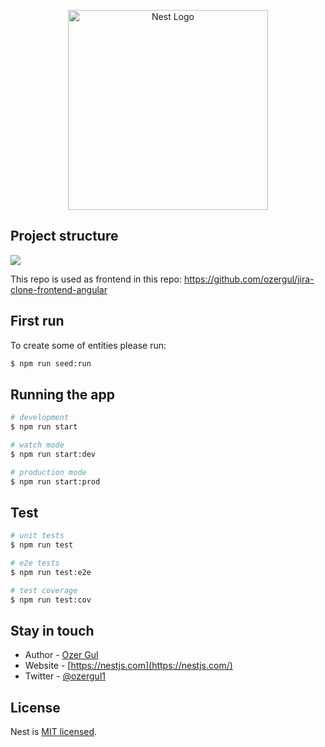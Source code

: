 <p align="center">
  <a href="http://nestjs.com/" target="blank"><img src="https://nestjs.com/img/logo_text.svg" width="320" alt="Nest Logo" /></a>
</p>

## Project structure

<img src="https://i.imgur.com/sQeXIMH.png" />

This repo is used as frontend in this repo: https://github.com/ozergul/jira-clone-frontend-angular

## First run

To create some of entities please run:

```bash
$ npm run seed:run
```

## Running the app

```bash
# development
$ npm run start

# watch mode
$ npm run start:dev

# production mode
$ npm run start:prod
```

## Test

```bash
# unit tests
$ npm run test

# e2e tests
$ npm run test:e2e

# test coverage
$ npm run test:cov
```

## Stay in touch

- Author - [Ozer Gul](https://ozergul.net)
- Website - [https://nestjs.com](https://nestjs.com/)
- Twitter - [@ozergul1](https://twitter.com/ozergul1)

## License

Nest is [MIT licensed](LICENSE).
